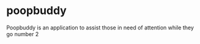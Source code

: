 # poopbuddy
Poopbuddy is an application to assist those in need of attention while they go number 2

